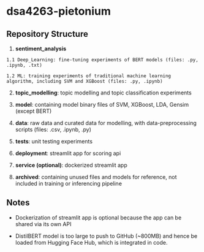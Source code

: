 <h1>dsa4263-pietonium</h1>

<h2>Repository Structure</h2>

  1. **sentiment_analysis**
    
    1.1 Deep_Learning: fine-tuning experiments of BERT models (files: .py, .ipynb, .txt)
    
    1.2 ML: training experiments of traditional machine learning algorithm, including SVM and XGBoost (files: .py, .ipynb)
    
  2. **topic_modelling**: topic modelling and topic classification experiments
  
  3. **model**: containing model binary files of SVM, XGBoost, LDA, Gensim (except BERT)
  
  4. **data**: raw data and curated data for modelling, with data-preprocessing scripts (files: .csv, .ipynb, .py)
  
  5. **tests**: unit testing experiments
  
  6. **deployment**: streamlit app for scoring api
  
  7. **service (optional)**: dockerized streamlit app
  
  8. **archived**: containing unused files and models for reference, not included in training or inferencing pipeline

<h2>Notes</h2>
  
  - Dockerization of streamlit app is optional because the app can be shared via its own API
  
  - DistilBERT model is too large to push to GitHub (~800MB) and hence be loaded from Hugging Face Hub, which is integrated in code.
